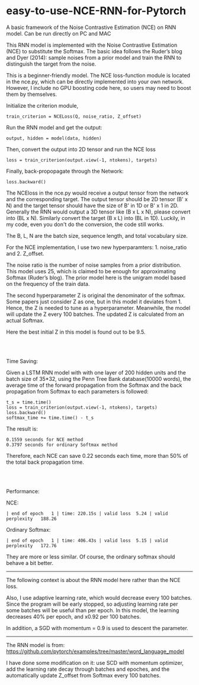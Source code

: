 # easy-to-use-NCE-RNN-for-Pytorch
A basic framework of the Noise Contrastive Estimation (NCE) on RNN model. Can be run directly on PC and MAC



This RNN model is implemented with the Noise Contrastive Estimation (NCE) to substitute the Softmax. The basic idea follows the Ruder’s blog and Dyer (2014): sample noises from a prior model and train the RNN to distinguish the target from the noise.

This is a beginner-friendly model. The NCE loss-function module is located in the nce.py, which can be directly implemented into your own network. However, I include no GPU boosting code here, so users may need to boost them by themselves.


Initialize the criterion module,

`train_criterion = NCELoss(Q, noise_ratio, Z_offset)`


Run the RNN model and get the output:

`output, hidden = model(data, hidden)`

Then, convert the output into 2D tensor and run the NCE loss

`loss = train_criterion(output.view(-1, ntokens), targets)`

Finally, back-propopagate through the Network:

`loss.backward()`

The NCEloss in the nce.py would receive a output tensor from the network and the corresponding target. The output tensor should be 2D tensor (B' x N) and the target tensor should have the size of B' in 1D or B' x 1 in 2D. Generally the RNN would output a 3D tensor like (B x L x N), please convert into (BL x N). Similarly convert the target (B x L) into (BL in 1D). Luckily, in my code, even you don't do the conversion, the code still works.

The B, L, N are the batch size, sequence length, and total vocabulary size.

For the NCE implementation, I use two new hyperparamters:  1. noise_ratio and 2. Z_offset. 

The noise ratio is the number of noise samples from a prior distribution. This model uses 25, which is claimed to be enough for approximating Softmax (Ruder’s blog). The prior model here is the unigram model based on the frequency of the train data. 

The second hyperparameter Z is original the denominator of the softmax. Some papers just consider Z as one, but in this model it deviates from 1. Hence, the Z is needed to tune as a hyperparameter. Meanwhile, the model will update the Z every 100 batches. The updated Z is calculated from an actual Softmax.

Here the best initial Z in this model is found out to be 9.5.

<br/>
<br/>

Time Saving:

Given a LSTM RNN model with with one layer of 200 hidden units and the batch size of 35*32, using the Penn Tree Bank database(10000 words), the average time of the forward propagation from the Softmax and the back propagation from Softmax to each parameters is followed:

```
t_s = time.time()
loss = train_criterion(output.view(-1, ntokens), targets)
loss.backward()  
softmax_time += time.time() - t_s
 ```
  
The result is:
 
```
0.1559 seconds for NCE method
0.3797 seconds for ordinary Softmax method
```

Therefore, each NCE can save 0.22 seconds each time, more than 50% of the total back propagation time.

<br/>
<br/>

Performance:

NCE:

`| end of epoch   1 | time: 220.15s | valid loss  5.24 | valid perplexity   188.26`

Ordinary Softmax:

`| end of epoch   1 | time: 406.43s | valid loss  5.15 | valid perplexity   172.76`

They are more or less similar. Of course, the ordinary softmax should behave a bit better.

------------------------------------------------------------------------------------------------------------------------------
The following context is about the RNN model here rather than the NCE loss.

Also, I use adaptive learning rate, which would decrease every 100 batches. Since the program will be early stopped, so adjusting learning rate per some batches will be useful than per epoch. In this model, the learning decreases 40% per epoch, and x0.92 per 100 batches.

In addition, a SGD with momentum = 0.9 is used to descent the parameter.

------------------------------------------------------------------------------------------------------------------------------
The RNN model is from: https://github.com/pytorch/examples/tree/master/word_language_model

I have done some modification on it: use SCD with momentum optimizer, add the learning rate decay through batches and epoches, and the automatically update Z_offset from Softmax every 100 batches.
